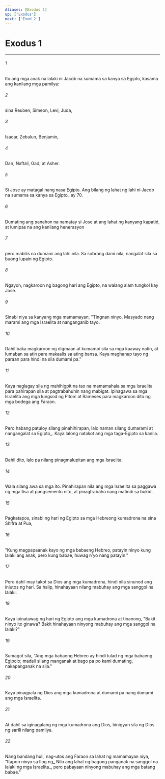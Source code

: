 ```yaml
---
Aliases: [Exodus 1]
up: ['Exodus']
next: ['Exod 2']
---
```

# Exodus 1

***






















###### 1 










Ito ang mga anak na lalaki ni Jacob na sumama sa kanya sa Egipto, kasama ang kanilang mga pamilya: 





















###### 2 










sina Reuben, Simeon, Levi, Juda, 





















###### 3 










Isacar, Zebulun, Benjamin, 





















###### 4 










Dan, Naftali, Gad, at Asher. 





















###### 5 










Si Jose ay matagal nang nasa Egipto. Ang bilang ng lahat ng lahi ni Jacob na sumama sa kanya sa Egipto_ ay 70. 





















###### 6 










Dumating ang panahon na namatay si Jose at ang lahat ng kanyang kapatid, at lumipas na ang kanilang henerasyon 





















###### 7 










pero mabilis na dumami ang lahi nila. Sa sobrang dami nila, nangalat sila sa buong lupain ng Egipto. 





















###### 8 










Ngayon, nagkaroon ng bagong hari ang Egipto, na walang alam tungkol kay Jose. 





















###### 9 










Sinabi niya sa kanyang mga mamamayan, "Tingnan ninyo. Masyado nang marami ang mga Israelita at nanganganib tayo. 





















###### 10 










Dahil baka magkaroon ng digmaan at kumampi sila sa mga kaaway natin, at lumaban sa atin para makaalis sa ating bansa. Kaya maghanap tayo ng paraan para hindi na sila dumami pa." 





















###### 11 










Kaya naglagay sila ng mahihigpit na tao na mamamahala sa mga Israelita para pahirapan sila at pagtrabahuhin nang mabigat. Ipinagawa sa mga Israelita ang mga lungsod ng Pitom at Rameses para magkaroon dito ng mga bodega ang Faraon. 





















###### 12 










Pero habang patuloy silang pinahihirapan, lalo naman silang dumarami at nangangalat sa Egipto_. Kaya lalong natakot ang mga taga-Egipto sa kanila. 





















###### 13 










Dahil dito, lalo pa nilang pinagmalupitan ang mga Israelita. 





















###### 14 










Wala silang awa sa mga ito. Pinahirapan nila ang mga Israelita sa paggawa ng mga tisa at pangsemento nito, at pinagtrabaho nang matindi sa bukid. 





















###### 15 










Pagkatapos, sinabi ng hari ng Egipto sa mga Hebreong kumadrona na sina Shifra at Pua, 





















###### 16 










"Kung magpapaanak kayo ng mga babaeng Hebreo, patayin ninyo kung lalaki ang anak, pero kung babae, huwag nʼyo nang patayin." 





















###### 17 










Pero dahil may takot sa Dios ang mga kumadrona, hindi nila sinunod ang iniutos ng hari. Sa halip, hinahayaan nilang mabuhay ang mga sanggol na lalaki. 





















###### 18 










Kaya ipinatawag ng hari ng Egipto ang mga kumadrona at tinanong, "Bakit ninyo ito ginawa? Bakit hinahayaan ninyong mabuhay ang mga sanggol na lalaki?" 





















###### 19 










Sumagot sila, "Ang mga babaeng Hebreo ay hindi tulad ng mga babaeng Egipcio; madali silang manganak at bago pa po kami dumating, nakapanganak na sila." 





















###### 20 










Kaya pinagpala ng Dios ang mga kumadrona at dumami pa nang dumami ang mga Israelita. 





















###### 21 










At dahil sa iginagalang ng mga kumadrona ang Dios, binigyan sila ng Dios ng sarili nilang pamilya. 





















###### 22 










Nang bandang huli, nag-utos ang Faraon sa lahat ng mamamayan niya, "Itapon ninyo sa Ilog ng_ Nilo ang lahat ng bagong panganak na sanggol na lalaki ng mga Israelita_, pero pabayaan ninyong mabuhay ang mga batang babae."
